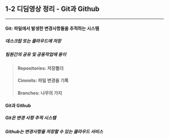 ## 1-2 디딤영상 정리 - Git과 Github
---
#### Git: 파일에서 발생한 변경사항들을 추적하는 시스템 
##### 데스크탑 또는 클라우드에 저장
##### 팀원간의 공유 및 공동작업에 용이

> #### Repositories: 저장폴더
> #### Cimmits: 파일 변경을 기록
> #### Branches: 나무의 가지

#### Git과 Github
##### Git은 변경 사항 추적 시스템
##### Github는 변경사항을 저장할 수 있는 클라우드 서비스
